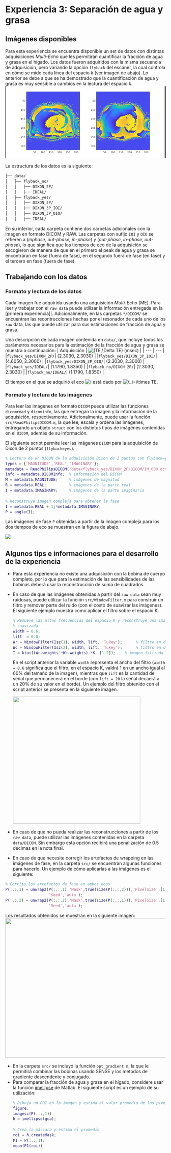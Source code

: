 # Experiencia 3: Separación de agua y grasa

## Imágenes disponibles
Para esta experiencia se encuentra disponible un set de datos con distintas adquisiciones *Multi-Echo* que les permitirán cuantificar la fracción de agua y grasa en el hígado. Los datos fueron adquiridos con la misma secuencia de adquisición, pero variando la opción ```flyback``` del escáner, la cual controla en cómo se mide cada línea del espacio k (ver imagen de abajo). Lo anterior se debe a que se ha demostrado que la cuantificación de agua y grasa es muy sensible a cambios en la lectura del espacio k.
<img src="https://github.com/rmcoronado/IEE3773_2-2022/blob/main/4_%20Separacion%20de%20agua%20y%20grasa/image.png" width="550" height="225">

La estructura de los datos es la siguiente:
```bash
├── data/
│   ├── flyback_no/
│   │   ├── DIXON_2P/
│   │   ├── IDEAL/
│   ├── flyback_yes/
│   │   ├── DIXON_2P/
│   │   ├── DIXON_3P_IOI/
│   │   ├── DIXON_3P_OIO/
│   │   ├── IDEAL/
```
En su interior, cada carpeta contiene dos carpetas adicionales con la imagen en formato DICOM y RAW. Las carpetas con sufijo ```IOI``` y ```OIO``` se refieren a (*inphase, out-phase, in-phase*) y (*out-phase*, *in-phase*, *out-phase*), lo que significa que los tiempos de eco de la adquisición se escogieron de manera de que en el primero el peak de agua y grasa se encontráran en fase (fuera de fase), en el segundo fuera de fase (en fase) y el tercero en fase (fuera de fase).

## Trabajando con los datos
### Formato y lectura de los datos
Cada imagen fue adquirida usando una adquisición *Multi-Echo* (ME). Para leer y trabajar con el ```raw data``` puede utilizar la información entregada en la [primera experiencia]|. Adicionalmente, en las carpetas ```*/DICOM/``` se encuentran las recontrucciones hechas por el resonador de cada uno de los ```raw``` data, las que puede utilizar para sus estimaciones de fracción de agua y grasa.

Una descripción de cada imagen contenida en ```data/```, que incluye todos los parámetros necesarios para la estimación de la fracción de agua y grasa se muestra a continuación:
| Adquisición | <img src="https://latex.codecogs.com/gif.latex?(TE,\Delta&space;TE)" title="(TE,\Delta TE)" /> (msec) |
| --- | --- |
|```flyback_yes/DIXON_2P/```| (2.3030, 2.3030) |
|```flyback_yes/DIXON_3P_IOI/```| (4.6050, 2.3000) |
|```flyback_yes/DIXON_3P_OIO/```| (2.3030, 2.3000) |
|```flyback_yes/IDEAL/```| (1.1790, 1.8350) |
|```flyback_no/DIXON_2P/```| (2.3030, 2.3030) |
|```flyback_no/IDEAL/```| (1.1790, 1.8350) |


El tiempo en el que se adquirió el eco <img src="https://latex.codecogs.com/svg.latex?i" title="i" /> está dado por <img src="https://latex.codecogs.com/svg.latex?t_i=i\times&space;TE" title="t_i=i\times TE" />.

### Formato y lectura de las imágenes
Para leer las imágenes en formato ```DICOM``` puede utilizar las funciones ```dicomread``` y ```dicominfo```, las que entregan la imagen y la información de la adquisición, respectivamente. Adicionalmente, puede usar la función ```src/ReadPhilipsDICOM.m```, la que lee, escala y ordena las imágenes, entregando un objeto ```struct``` con los distintos tipos de imágenes contenidas en el ```DICOM```, además de su información.

El siguiente script permite leer las imágenes ```DICOM``` para la adquisición de Dixon de 2 puntos (```flyback=yes```).
```matlab
% Lectura de un DICOM de la adquisición Dixon de 2 puntos con flyback=yes
types = {'MAGNITUDE','REAL','IMAGINARY'};
metadata = ReadPhilipsDICOM('data/flyback_yes/DIXON_2P/DICOM/IM_000.dcm',types);
info = metadata.DICOMInfo;  % información del DICOM
M = metadata.MAGNITUDE;     % imágenes de magnitud
R = metadata.REAL;          % imágenes de la parte real
I = metadata.IMAGINARY;     % imágenes de la parte imaginaria

% Reconstruye imagen compleja para obtener la fase
I = metadata.REAL + 1j*metadata.IMAGINARY;
P = angle(I);
```
Las imágenes de fase ```P``` obtenidas a partir de la imagen compleja para los dos tiempos de eco se muestran en la figura de abajo.

![](https://github.com/rmcoronado/IEE3773_2-2022/blob/main/4_%20Separacion%20de%20agua%20y%20grasa/image2.png)

## Algunos tips e informaciones para el desarrollo de la experiencia
* Para esta experiencia no existe una adquisición con la bobina de cuerpo completo, por lo que para la estimación de las sensibilidades de las bobinas deberá usar la reconstrucción de suma de cuadrados.
* En caso de que las imágenes obtenidas a partir del ```raw data``` sean muy ruidosas, puede utilizar la función ```src/WindowFilter.m``` para construir un filtro y remover parte del ruido (con el costo de suavizar las imágenes).
  El siguiente ejemplo muestra como aplicar el filtro sobre el espacio K. 
  ```matlab
  % Remueve las altas frecuencias del espacio K y reconstruye una imagen
  % suavizada
  width = 0.6;
  lift  = 0.0;
  Wr = WindowFilter(Isz(1), width, lift, 'Tukey');      % filtro en dimension de lectura
  Wc = WindowFilter(Isz(2), width, lift, 'Tukey');      % filtro en dimension de fase
  I = ktoi((Wr.weights'*Wc.weights).*K, [1 2]);    % imagen filtrada
  ``` 
  En el script anterior la variable ```width``` representa el ancho del filtro (```width = 0.6``` significa que el filtro, en el espacio K, valdrá 1 en un ancho igual al 60% del tamaño de la imagen), mientras que ```lift``` es la cantidad de señal que permanecerá en el borde (con ```lift = 20``` la señal decaerá a un 20% de su valor en el borde).  Un ejemplo del filtro obtenido con el script anterior se presenta en la siguiente imagen.

  <img src="https://github.com/rmcoronado/IEE3773_2-2022/blob/main/4_%20Separacion%20de%20agua%20y%20grasa/image3.png" width="400" height="400">

* En caso de que no pueda realizar las reconstrucciones a partir de los ```raw data```, puede utilizar las imágenes contenidas en la carpeta ```data/DICOM```. Sin embargo esta opción recibirá una penalización de 0.5 décimas en la nota final.
* En caso de que necesite corregir los artefactos de wrapping en las imágenes de fase, en la carpeta ```src/``` se encuentran algunas funciones para hacerlo. Un ejemplo de cómo aplicarlas a las imágenes es el siguiente:
```matlab
% Corrije los artefactos de fase en ambos ecos
P(:,:,1) = unwrap2(P(:,:,1),'Mask',true(size(P(:,:,2))),'PixelSize',[1 1],...
                   'Seed','auto');
P(:,:,2) = unwrap2(P(:,:,2),'Mask',true(size(P(:,:,1))),'PixelSize',[1 1],...
                   'Seed','auto');
```
Los resultados obtenidos se muestran en la siguiente imagen:
<img src="https://github.com/rmcoronado/IEE3773_2-2022/blob/main/4_%20Separacion%20de%20agua%20y%20grasa/image4.png" width="991" height="439">

* En la carpeta ```src/``` se incluyó la función ```opt_gradient.m```, la que le permitirá combinar las bobinas usando SENSE y los métodos de gradiente descendente y conjugado.
* Para comparar la fracción de agua y grasa en el hígado, considere usar la función [imellipse](https://la.mathworks.com/help/images/ref/imellipse.html) de Matlab. El siguiente script es un ejemplo de su utilización:
  ```matlab
  % Dibuja un ROI en la imagen y estima el valor promedio de los pixeles en su interior
  figure,
  imagesc(P(:,:,1))
  h = imellipse(gca);

  % Crea la máscara y estima el promedio
  roi = h.createMask;
  P1 = P(:,:,1);
  mean(P1(roi))
  ```

